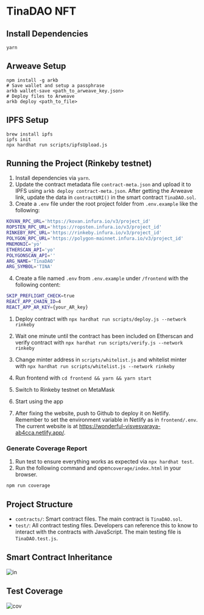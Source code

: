 # TinaDAO NFT

## Install Dependencies

```shell
yarn
```

## Arweave Setup

```shell
npm install -g arkb
# Save wallet and setup a passphrase
arkb wallet-save <path_to_arweave_key.json>
# Deploy files to Arweave
arkb deploy <path_to_file>
```

## IPFS Setup

```shell
brew install ipfs
ipfs init
npx hardhat run scripts/ipfsUpload.js
```

## Running the Project (Rinkeby testnet)

1. Install dependencies via `yarn`.
2. Update the contract metadata file `contract-meta.json` and upload it to IPFS using `arkb deploy contract-meta.json`. After getting the Arweave link, update the data in `contractURI()` in the smart contract `TinaDAO.sol`.
3. Create a `.env` file under the root project folder from `.env.example` like the following:

```bash
KOVAN_RPC_URL='https://kovan.infura.io/v3/project_id'
ROPSTEN_RPC_URL='https://ropsten.infura.io/v3/project_id'
RINKEBY_RPC_URL='https://rinkeby.infura.io/v3/project_id'
POLYGON_RPC_URL='https://polygon-mainnet.infura.io/v3/project_id'
MNEMONIC='yo'
ETHERSCAN_API='yo'
POLYGONSCAN_API=''
ARG_NAME='TinaDAO'
ARG_SYMBOL='TINA'
```

4. Create a file named `.env` from `.env.example` under `/frontend` with the following content:

```bash
SKIP_PREFLIGHT_CHECK=true
REACT_APP_CHAIN_ID=4
REACT_APP_AR_KEY={your_AR_key}
```

1. Deploy contract with `npx hardhat run scripts/deploy.js --network rinkeby`
1. Wait one minute until the contract has been included on Etherscan and verify contract with `npx hardhat run scripts/verify.js --network rinkeby`
1. Change minter address in `scripts/whitelist.js` and whitelist minter with `npx hardhat run scripts/whitelist.js --network rinkeby`

1. Run frontend with `cd frontend && yarn && yarn start`
1. Switch to Rinkeby testnet on MetaMask
1. Start using the app
1. After fixing the website, push to Github to deploy it on Netlify. Remember to set the environment variable in Netlify as in `frontend/.env`. The current website is at https://wonderful-visvesvaraya-ab4cca.netlify.app/.

### Generate Coverage Report

1. Run test to ensure everything works as expected via `npx hardhat test`.
2. Run the following command and open`coverage/index.html` in your browser.

```shell
npm run coverage
```

## Project Structure

- `contracts/`: Smart contract files. The main contract is `TinaDAO.sol`.
- `test/`: All contract testing files. Developers can reference this to know to interact with the contracts with JavaScript. The main testing file is `TinaDAO.test.js`.

## Smart Contract Inheritance

![in](./images/inheritance.png)

## Test Coverage

![cov](./images/coverage.png)

